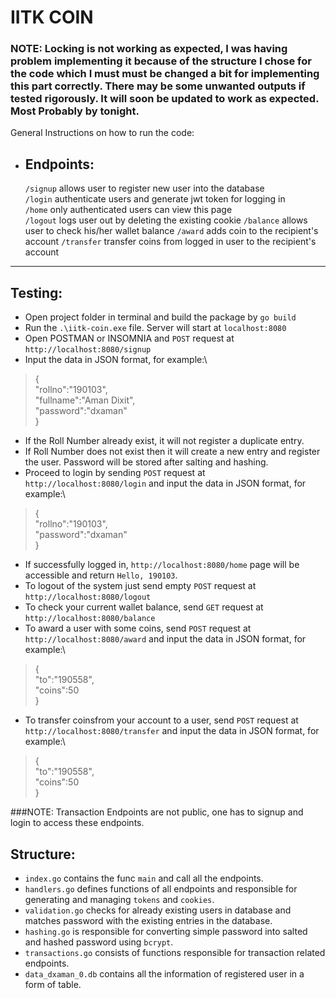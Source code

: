 # IITK COIN
### NOTE: Locking is not working as expected, I was having problem implementing it because of the structure I chose for the code which I must must be changed a bit for implementing this part correctly. There may be some unwanted outputs if tested rigorously. It will soon be updated to work as expected. Most Probably by tonight.
General Instructions on how to run the code:
- ## Endpoints:
   
    ```/signup``` allows user to register new user into the database\
    ```/login```  authenticate users and generate jwt token for logging in\
    ```/home``` only authenticated users can view this page\
    ```/logout``` logs user out by deleting the existing cookie
    ```/balance``` allows user to check his/her wallet balance
     ```/award``` adds coin to the recipient's account
     ```/transfer``` transfer coins from logged in user to the recipient's account
    
 ***   
## Testing:
  - Open project folder in terminal and build the package by ```go build```
  - Run the ```.\iitk-coin.exe``` file. Server will start at ```localhost:8080```
  - Open POSTMAN or INSOMNIA and ```POST``` request at ```http://localhost:8080/signup```
  - Input the data in JSON format, for example:\
   >{ \
	 "rollno":"190103", \
	 "fullname":"Aman Dixit", \
	 "password":"dxaman" \
    } 
  - If the Roll Number already exist, it will not register a duplicate entry.
  - If Roll Number does not exist then it will create a new entry and register the user. Password will be stored after salting and hashing.
  - Proceed to login by sending ```POST``` request at ```http://localhost:8080/login``` and input the data in JSON format, for example:\
   >{ \
	 "rollno":"190103", \
	 "password":"dxaman" \
    } 
    
  - If successfully logged in, ```http://localhost:8080/home``` page will be accessible and return ```Hello, 190103```.
  - To logout of the system just send empty ```POST``` request at ```http://localhost:8080/logout```
  - To check your current wallet balance, send ```GET``` request at ```http://localhost:8080/balance```
  - To award a user with some coins, send ```POST``` request at ```http://localhost:8080/award``` and input the data in JSON format, for example:\
  >{ \
	 "to":"190558", \
	 "coins":50 \
    } 
  - To transfer coinsfrom your account to  a user, send ```POST``` request at ```http://localhost:8080/transfer``` and input the data in JSON format, for example:\
  >{ \
	 "to":"190558", \
	 "coins":50 \
    } 
   
   ###NOTE: Transaction Endpoints are not public, one has to signup and login to access these endpoints. 
  
## Structure:
  - ```index.go``` contains the func ```main``` and call all the endpoints.
  - ```handlers.go``` defines functions of all endpoints and responsible for generating and managing ```tokens``` and ```cookies```.
  - ```validation.go``` checks for already existing users in database and matches password with the existing entries in the database.
  - ```hashing.go``` is responsible for converting simple password into salted and hashed password using ```bcrypt```.
  - ```transactions.go``` consists of functions responsible for transaction related endpoints.
  - ```data_dxaman_0.db``` contains all the information of registered user in a form of table.
